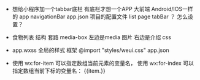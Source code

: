 - 想给小程序加一个tabbar底栏
  有底栏才想一个APP 大前端
  Android/IOS一样的 app
  navigationBar  app.json 项目的配置文件
  list page 
  tabBar ？ 怎么设置？ 

- 食物列表
  结构 套路 media-box 
  左边是media 图片 右边是介绍
  css

- app.wxss 全局的样式 框架
@import "styles/weui.css"
  app.json

- 使用 wx:for-item 可以指定数组当前元素的变量名，
  使用 wx:for-index 可以指定数组当前下标的变量名：
  {{item.}}